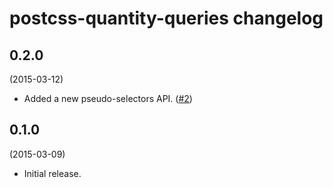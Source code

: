 # postcss-quantity-queries changelog

## 0.2.0
(2015-03-12)

* Added a new pseudo-selectors API.
([#2](https://github.com/pascalduez/postcss-quantity-queries/issues/2))

## 0.1.0
(2015-03-09)

* Initial release.
